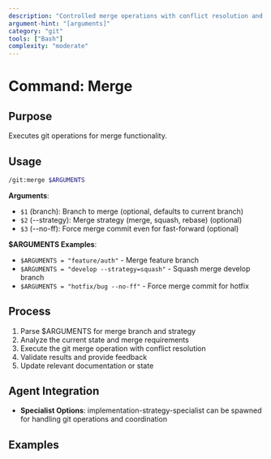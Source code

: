 ```yaml
---
description: "Controlled merge operations with conflict resolution and safety checks"
argument-hint: "[arguments]"
category: "git"
tools: ["Bash"]
complexity: "moderate"
---
```


# Command: Merge

## Purpose

Executes git operations for merge functionality.

## Usage

```bash
/git:merge $ARGUMENTS
```

**Arguments**:

- `$1` (branch): Branch to merge (optional, defaults to current branch)
- `$2` (--strategy): Merge strategy (merge, squash, rebase) (optional)
- `$3` (--no-ff): Force merge commit even for fast-forward (optional)

**$ARGUMENTS Examples**:

- `$ARGUMENTS = "feature/auth"` - Merge feature branch
- `$ARGUMENTS = "develop --strategy=squash"` - Squash merge develop branch
- `$ARGUMENTS = "hotfix/bug --no-ff"` - Force merge commit for hotfix

## Process

1. Parse $ARGUMENTS for merge branch and strategy
2. Analyze the current state and merge requirements
3. Execute the git merge operation with conflict resolution
4. Validate results and provide feedback
5. Update relevant documentation or state

## Agent Integration

- **Specialist Options**: implementation-strategy-specialist can be spawned for handling git operations and coordination

## Examples

```bash
